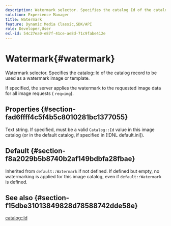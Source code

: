 ```yaml
---
description: Watermark selector. Specifies the catalog Id of the catalog record to be used as a watermark image or template.
solution: Experience Manager
title: Watermark
feature: Dynamic Media Classic,SDK/API
role: Developer,User
exl-id: 54c27ea0-e87f-41ce-ae8d-71c9fabe412e
---
```

# Watermark{#watermark}

Watermark selector. Specifies the catalog::Id of the catalog record to be used as a watermark image or template.

 If specified, the server applies the watermark to the requested image data for all image requests ( `req=img`).

## Properties {#section-fad6ffff4c5f4b5c8010281bc1377055}

Text string. If specified, must be a valid `Catalog::Id` value in this image catalog (or in the default catalog, if specified in [!DNL default.ini]).

## Default {#section-f8a2029b5b8740b2af149bdbfa28fbae}

Inherited from `default::Watermark` if not defined. If defined but empty, no watermarking is applied for this image catalog, even if `default::Watermark` is defined.

## See also {#section-f15dbe31013849828d78588742dde58e}

[catalog::Id](/help/aem-is-ir-api/is-api/image-catalog/image-serving-api-ref/c-image-catalog-reference/c-image-svg-data-reference/c-image-data-reference/r-id-cat.md)
